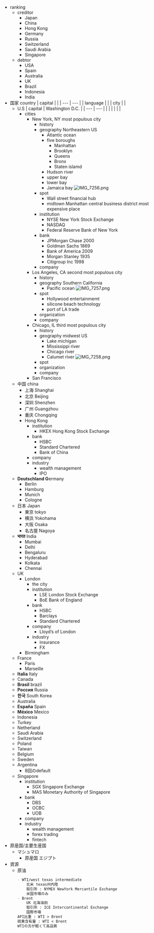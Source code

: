 - ranking
    - creditor
        - Japan
        - China
        - Hong Kong
        - Germany
        - Russia
        - Switzerland
        - Saudi Arabia
        - Singapore
    - debtor
        - USA
        - Spain
        - Australia
        - UK
        - Brazil
        - Indonesia
        - India
- 国家 country
    | capital  |  |
    | --- | --- |
    | language |  |
    | city |  |
    - U.S
        | capital  | Washington D.C. |
        | --- | --- |
        |  |  |
        |  |  |
        - cities
            - New York, NY
                most populous city
                - history
                - geography
                    Northeastern US
                    - Atlantic ocean
                    - five boroughs
                        - Manhattan
                        - Brooklyn
                        - Queens
                        - Bronx
                        - Staten islamd
                    - Hudson river
                    - upper bay
                    - lower bay
                    - Jamaica bay
                    ![IMG_7256.png](IMG_7256.png)
                - spot
                    - Wall street
                        financial hub
                    - midtown Manhattan
                        central business district
                        most expensive place
                - institution
                    - NYSE New York Stock Exchange
                    - NASDAQ
                    - Federal Reserve Bank of New York
                - bank
                    - JPMorgan Chase 2000
                    - Goldman Sachs 1869
                    - Bank of America 2009
                    - Morgan Stanley 1935
                    - Citigroup Inc 1998
                - company
            - Los Angeles, CA
                second most populous city
                - history
                - geography
                    Southern California
                    - Pacific ocean
                    ![IMG_7257.png](IMG_7257.png)
                - spot
                    - Hollywood
                        entertainmemt
                    - silicone beach
                        technology
                    - port of LA
                        trade
                - organization
                - company
            - Chicago, IL
                third most populous city
                - history
                - geography
                    midwest US
                    - Lake michigan
                    - Mississippi river
                    - Chicago river
                    - Calumet river
                    ![IMG_7258.png](IMG_7258.png)
                - spot
                - organization
                - company
            - San Francisco
    - 中国 china
        - 上海 Shanghai
        - 北京 Beijing
        - 深圳 Shenzhen
        - 广州 Guangzhou
        - 重庆 Chongqing
        - Hong Kong
            - institution
                - HKEX Hong Kong Stock Exchange
            - bank
                - HSBC
                - Standard Chartered
                - Bank of China
            - company
            - industry
                - wealth management
                - IPO
    - **Deutschland G**ermany
        - Berlin
        - Hamburg
        - Munich
        - Cologne
    - 日本 Japan
        - 東京 tokyo
        - 横浜 Yokohama
        - 大阪 Osaka
        - 名古屋 Nagoya
    - **भारत** India
        - Mumbai
        - Delhi
        - Bengaluru
        - Hyderabad
        - Kolkata
        - Chennai
    - UK
        - London
            - the city
            - institution
                - LSE London Stock Exchange
                - BoE Bank of England
            - bank
                - HSBC
                - Barclays
                - Standard Chartered
            - company
                - Lloyd’s of London
            - industry
                - insurance
                - FX
        - Birmingham
    - France
        - Paris
        - Marseille
    - **Italia** Italy
    - Canada
    - **Brasil** brazil
    - **Россия** Russia
    - **한국** South Korea
    - Australia
    - **España** Spain
    - **México** Mexico
    - Indonesia
    - Turkey
    - Netherland
    - Saudi Arabia
    - Switzerland
    - Poland
    - Taiwan
    - Belgium
    - Sweden
    - Argentina
        - 8回のdefault
    - Singapore
        - institution
            - SGX Singapore Exchange
            - MAS Monetary Authority of Singapore
        - bank
            - DBS
            - OCBC
            - UOB
        - company
        - industry
            - wealth management
            - forex trading
            - fintech
- 原産国/主要生産国
    - マシュマロ
        - 原産国
            エジプト
- 資源
    - 原油
        ```markdown
        - WTI/west texas intermediate 
            北米 texas州内陸
            取引所 : NYMEX NewYork Mercantile Exchange
            米国市場のみ
        - Brent
            UK 北海油田
            取引所 : ICE Intercontinental Exchange
            国際市場
        API比重 : WTI > Brent
        硫黄含有量 : WTI < Brent
        WTIの方が軽くて高品質
        ```